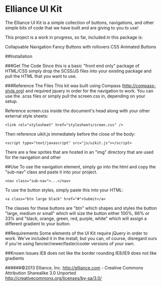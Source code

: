Elliance UI Kit
==========

The Elliance UI Kit is a simple collection of buttons, navigations, and other simple bits of code that we have built and are giving to you to use!

This project is a work in progress, so far, included in this package is:

Collapsable Navigation
Fancy Buttons with rollovers
CSS Animated Buttons

##Installation

###Get The Code
Since this is a basic "front end only" package of HTML/CSS simply drop the SCSS/JS files into your existing package and pull the HTML that you want to use. 

###Reference The Files
This kit was built using Compass (http://compass-style.org) and required jquery in order for the navigation to work. You can use the .scss files or simply pull the screen.css in, depending on your setup. 

Reference screen.css inside the document's head along with your other external style sheets:

    <link rel="stylesheet" href="stylesheets/sreen.css" />
    
Then reference uikit.js immediately before the close of the body:

    <script type="text/javascript" src="js/uikit.js"></script>

There are a few sprites that are hosted in an "img" directory that are used for the navigation and other


##Use
To use the navigation element, simply go into the html and copy the "sub-nav" class and paste it into your project. 

	<nav class="sub-nav">...</nav>

To use the button styles, simply paste this into your HTML:
	
	<a class="btn large black" href="#">Submit</a>

The classes for these buttons are "btn" which shapes and styles the button "large, medium or small" which will size the button either 100%, 66% or 33% and "black, orange, green, red, purple, white" which will assign a different gradient to your button. 


##Requirements
Some elements of the UI Kit require jQuery in order to work. We've included it in the install, but you can, of course, disregard ours if you're using fancier/newer/faster/cooler versions of your own.

##Known Issues
IE8 does not like the border rounding 
IE8/IE9 does not like gradients

######©2013 Elliance, Inc. http://elliance.com - Creative Commons Attribution Sharealike 3.0 Unported http://creativecommons.org/licenses/by-sa/3.0/

